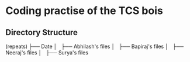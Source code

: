# Coding practise of the TCS bois

## Directory Structure

(repeats)
├── Date
│   ├── Abhilash's files
│   ├── Bapiraj's files
│   ├── Neeraj's files
│   ├── Surya's files

